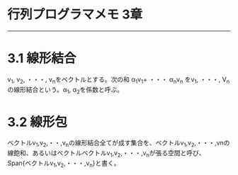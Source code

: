 # 行列プログラマメモ 3章

---
# 3.1 線形結合
v<sub>1</sub>, v<sub>2</sub>, ・・・, v<sub>n</sub>をベクトルとする。次の和
α<sub>1</sub>v<sub>1</sub>+ ・・・ α<sub>n</sub>v<sub>n</sub> をv<sub>1</sub>, ・・・, V<sub>n</sub>の線形結合という。α<sub>1</sub>, α<sub>2</sub>を係数と呼ぶ。

# 3.2 線形包
ベクトルv<sub>1</sub>,v<sub>2</sub>,・・,v<sub>n</sub>の線形結合全てが成す集合を、ベクトルv<sub>1</sub>,v<sub>2</sub>,・・・,vnの線飽和、あるいはベクトルベクトルv<sub>1</sub>,v<sub>2</sub>,・・・,v<sub>n</sub>が張る空間と呼び、
Span{ベクトルv<sub>1</sub>,v<sub>2</sub>,・・・,v<sub>n</sub>}と書く。


